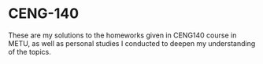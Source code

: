 # CENG-140
These are my solutions to the homeworks given in CENG140 course in METU, as well as personal studies I conducted to deepen my understanding of the topics.
